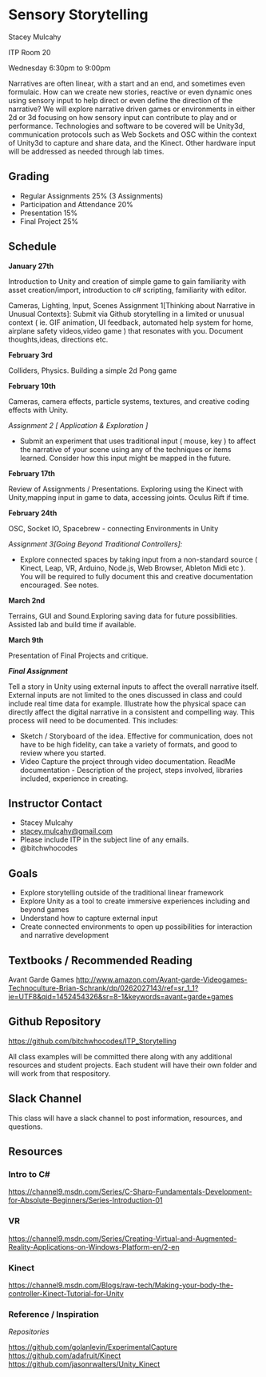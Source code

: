 # Sensory Storytelling
Stacey Mulcahy 

ITP Room 20 

Wednesday 6:30pm to 9:00pm 

Narratives are often linear, with a start and an end, and sometimes even formulaic. How can we
create new stories, reactive or even dynamic ones using sensory input to help direct or even define the direction of the narrative? We will explore narrative driven games or environments in either 2d or 3d focusing on how sensory input can contribute to play and or performance.
Technologies and software to be covered will be Unity3d, communication protocols such as Web Sockets and OSC within the context of Unity3d to capture and share data, and the Kinect. Other hardware input will be addressed as needed through lab times.

## Grading
- Regular Assignments 25% (3 Assignments) 
- Participation and Attendance 20%
- Presentation 15%
- Final Project 25%

## Schedule

**January 27th**

Introduction to Unity and creation of simple game to gain familiarity with asset creation/import, introduction to c# scripting, familiarity with editor. 

Cameras, Lighting, Input, Scenes
Assignment 1[Thinking about Narrative in Unusual Contexts]: Submit via Github storytelling in a limited or unusual context ( ie. GIF animation, UI feedback, automated help system for home, airplane safety videos,video game ) that resonates with you. Document thoughts,ideas, directions etc. 

**February 3rd**

Colliders, Physics. Building a simple 2d Pong game

**February 10th**

Cameras, camera effects, particle systems, textures, and creative coding effects with Unity.

_Assignment 2 [ Application & Exploration ]_
- Submit an experiment that  uses traditional input ( mouse, key ) to affect the narrative of your scene using any of the techniques or items learned. Consider how this input might be mapped in the future. 

**February 17th**

Review of Assignments / Presentations. Exploring using the Kinect with Unity,mapping input in game to data, accessing joints. Oculus Rift if time. 

**February 24th**

OSC, Socket IO, Spacebrew - connecting Environments in Unity

*Assignment 3[Going Beyond Traditional Controllers]:* 

- Explore connected spaces by taking input from a non-standard source ( Kinect, Leap, VR, Arduino, Node.js, Web Browser, Ableton Midi etc ). You will be required to fully document this and creative documentation encouraged. See notes. 

**March  2nd**

Terrains, GUI and Sound.Exploring saving data for future possibilities.  Assisted lab and build time if available.  

**March 9th**

Presentation of Final Projects and critique.

***Final Assignment***

Tell a story in Unity using external inputs to affect the overall narrative itself. External inputs are not limited to the ones discussed in class and could include real time data for example.  Illustrate how the physical space can directly affect the digital narrative in a consistent and compelling way. This process will need to be documented. This includes:

- Sketch / Storyboard of the idea. Effective for communication, does not have to be high fidelity, can take a variety of formats, and good to review where you started. 
- Video Capture the project through video documentation. 
ReadMe documentation - Description of the project, steps involved, libraries included, experience in creating.

## Instructor Contact ##
- Stacey Mulcahy
- stacey.mulcahy@gmail.com
- Please include ITP in the subject line of any emails. 
- @bitchwhocodes

## Goals ##
- Explore storytelling outside of the traditional linear framework
- Explore Unity as a tool to create immersive experiences including and beyond games
- Understand how to capture external input 
- Create connected environments to open up possibilities for interaction and narrative development

## Textbooks / Recommended Reading ##
Avant Garde Games
http://www.amazon.com/Avant-garde-Videogames-Technoculture-Brian-Schrank/dp/0262027143/ref=sr_1_1?ie=UTF8&qid=1452454326&sr=8-1&keywords=avant+garde+games

## Github Repository ##
https://github.com/bitchwhocodes/ITP_Storytelling

All class examples will be committed there along with any additional resources and student projects. Each student will have their own folder and will work from that respository. 

## Slack Channel ##
This class will have a slack channel to post information, resources, and questions. 

## Resources ##
### Intro to C# 
https://channel9.msdn.com/Series/C-Sharp-Fundamentals-Development-for-Absolute-Beginners/Series-Introduction-01

### VR ###
https://channel9.msdn.com/Series/Creating-Virtual-and-Augmented-Reality-Applications-on-Windows-Platform-en/2-en

### Kinect ###
https://channel9.msdn.com/Blogs/raw-tech/Making-your-body-the-controller-Kinect-Tutorial-for-Unity

### Reference / Inspiration ###
*Repositories*

https://github.com/golanlevin/ExperimentalCapture
https://github.com/adafruit/Kinect
https://github.com/jasonrwalters/Unity_Kinect



